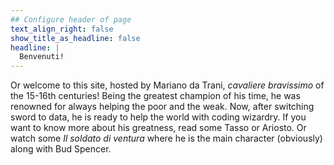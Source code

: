 ```yaml
---
## Configure header of page
text_align_right: false
show_title_as_headline: false
headline: |
  Benvenuti!
---
```


<!-- this is a subheadline -->
  Or welcome to this site, hosted by Mariano da Trani, *cavaliere bravissimo* of the 15-16th centuries! Being the greatest champion of his time, he was renowned for always helping the poor and the weak. Now, after switching sword to data, he is ready to help the world with coding wizardry. If you want to know more about his greatness, read some Tasso or Ariosto. Or watch some *Il soldato di ventura* where he is the main character (obviously) along with Bud Spencer. 


